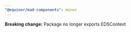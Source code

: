 ```yaml
---
"@equinor/mad-components": minor
---
```


**Breaking change:** Package no longer exports EDSContext
